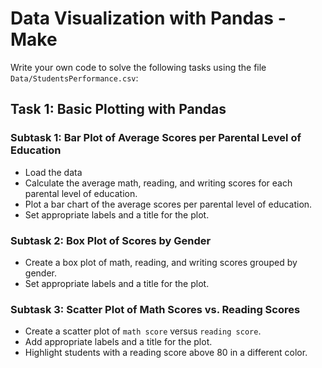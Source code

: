 # Data Visualization with Pandas - Make

Write your own code to solve the following tasks using the file `Data/StudentsPerformance.csv`:

## Task 1: Basic Plotting with Pandas

### Subtask 1: Bar Plot of Average Scores per Parental Level of Education
- Load the data
- Calculate the average math, reading, and writing scores for each parental level of education.
- Plot a bar chart of the average scores per parental level of education.
- Set appropriate labels and a title for the plot.

### Subtask 2: Box Plot of Scores by Gender
- Create a box plot of math, reading, and writing scores grouped by gender.
- Set appropriate labels and a title for the plot.

### Subtask 3: Scatter Plot of Math Scores vs. Reading Scores
- Create a scatter plot of `math score` versus `reading score`.
- Add appropriate labels and a title for the plot.
- Highlight students with a reading score above 80 in a different color.
